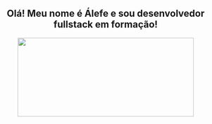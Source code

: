 ## <div align="center"> Olá! Meu nome é Álefe e sou desenvolvedor fullstack em formação!
</div>
<div align="center">
<img height="180em" width="400em" src="https://github-readme-stats.vercel.app/api/top-langs/?username=Alephmihaelis&layout=compact&langs_count=7&theme=github_dark"/>
